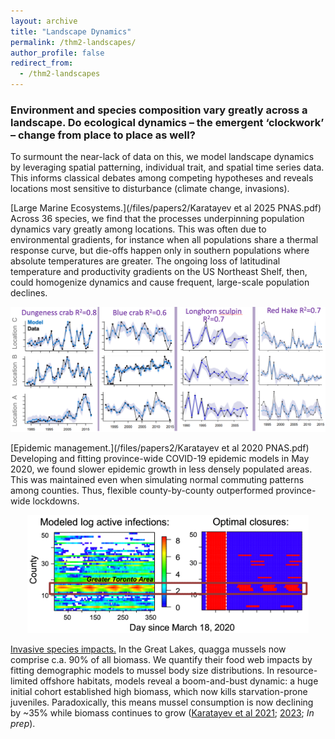 ```yaml
---
layout: archive
title: "Landscape Dynamics"
permalink: /thm2-landscapes/
author_profile: false
redirect_from:
  - /thm2-landscapes
---
```


<h3> Environment and species composition vary greatly across a landscape. Do ecological dynamics – the emergent ‘clockwork’ – change from place to place as well? </h3>

To surmount the near-lack of data on this, we model landscape dynamics by leveraging spatial patterning, individual trait, and spatial time series data. This informs classical debates among competing hypotheses and reveals locations most sensitive to disturbance (climate change, invasions).

[Large Marine Ecosystems.](/files/papers2/Karatayev et al 2025 PNAS.pdf) Across 36 species, we find that the processes underpinning population dynamics vary greatly among locations. This was often due to environmental gradients, for instance when all populations share a thermal response curve, but die-offs happen only in southern populations where absolute temperatures are greater. The ongoing loss of latitudinal temperature and productivity gradients on the US Northeast Shelf, then, could homogenize dynamics and cause frequent, large-scale population declines.

<p align="center"> <img src="/files/landscape dynamics.png" width=525> </p>

[Epidemic management.](/files/papers2/Karatayev et al 2020 PNAS.pdf) Developing and fitting province-wide COVID-19 epidemic models in May 2020, we found slower epidemic growth in less densely populated areas. This was maintained even when simulating normal commuting patterns among counties. Thus, flexible county-by-county outperformed province-wide lockdowns.

<p align="center"> <img src="/files/covid dynamics.png" width=450> </p>

<ins>Invasive species impacts.</ins> In the Great Lakes, quagga mussels now comprise c.a. 90% of all biomass. We quantify their food web impacts by fitting demographic models to mussel body size distributions. In resource-limited offshore habitats, models reveal a boom-and-bust dynamic: a huge initial cohort established high biomass, which now kills starvation-prone juveniles. Paradoxically, this means mussel consumption is now declining by ~35% while biomass continues to grow ([Karatayev et al 2021](https://www.researchgate.net/profile/Knut-Mehler/publication/350610089_Lake_morphometry_determines_Dreissena_invasion_dynamics/links/606b0f40458515614d3a18ed/Lake-morphometry-determines-Dreissena-invasion-dynamics.pdf); [2023](https://link.springer.com/article/10.1007/s10021-023-00828-2); _In prep_).
